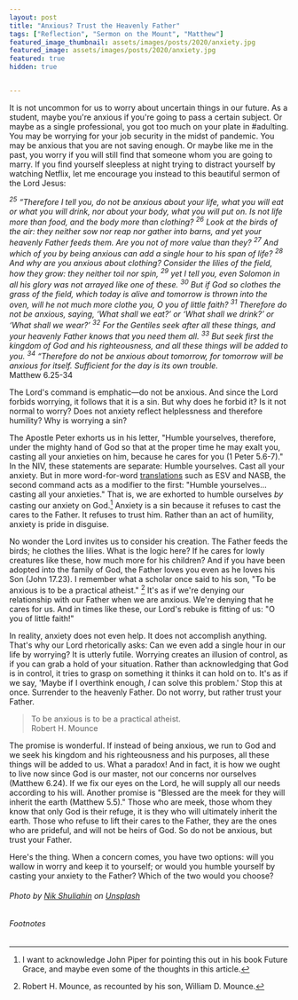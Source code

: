 ```yaml
---
layout: post
title: "Anxious? Trust the Heavenly Father"
tags: ["Reflection", "Sermon on the Mount", "Matthew"]
featured_image_thumbnail: assets/images/posts/2020/anxiety.jpg
featured_image: assets/images/posts/2020/anxiety.jpg
featured: true
hidden: true


---
```


It is not uncommon for us to worry about uncertain things in our future. As a student, maybe you're anxious if you're going to pass a certain subject. Or maybe as a single professional, you got too much on your plate in #adulting. You may be worrying for your job security in the midst of pandemic. You may be anxious that you are not saving enough. Or maybe like me in the past, you worry if you will still find that someone whom you are going to marry. If you find yourself sleepless at night trying to distract yourself by watching Netflix, let me encourage you instead to this beautiful sermon of the Lord Jesus:

*<sup>25</sup> “Therefore I tell you, do not be anxious about your life, what you will eat or what you will drink, nor about your body, what you will put on. Is not life more than food, and the body more than clothing? <sup>26</sup> Look at the birds of the air: they neither sow nor reap nor gather into barns, and yet your heavenly Father feeds them. Are you not of more value than they? <sup>27</sup> And which of you by being anxious can add a single hour to his span of life? <sup>28</sup> And why are you anxious about clothing? Consider the lilies of the field, how they grow: they neither toil nor spin, <sup>29</sup> yet I tell you, even Solomon in all his glory was not arrayed like one of these. <sup>30</sup> But if God so clothes the grass of the field, which today is alive and tomorrow is thrown into the oven, will he not much more clothe you, O you of little faith? <sup>31</sup> Therefore do not be anxious, saying, ‘What shall we eat?’ or ‘What shall we drink?’ or ‘What shall we wear?’ <sup>32</sup> For the Gentiles seek after all these things, and your heavenly Father knows that you need them all. <sup>33</sup> But seek first the kingdom of God and his righteousness, and all these things will be added to you. <sup>34</sup> “Therefore do not be anxious about tomorrow, for tomorrow will be anxious for itself. Sufficient for the day is its own trouble.*<br>Matthew 6.25-34

The Lord's command is emphatic—do not be anxious. And since the Lord forbids worrying, it follows that it is a sin. But why does he forbid it? Is it not normal to worry? Does not anxiety reflect helplessness and therefore humility? Why is worrying a sin?

The Apostle Peter exhorts us in his letter, "Humble yourselves, therefore, under the mighty hand of God so that at the proper time he may exalt you, casting all your anxieties on him, because he cares for you (1 Peter 5.6-7)." In the NIV, these statements are separate: Humble yourselves. Cast all your anxiety. But in more word-for-word [translations](/a-laymans-guide-to-bible-translations) such as ESV and NASB, the second command acts as a modifier to the first: "Humble yourselves... casting all your anxieties." That is, we are exhorted to humble ourselves *by* casting our anxiety on God.[^1] Anxiety is a sin because it refuses to cast the cares to the Father. It refuses to trust him. Rather than an act of humility, anxiety is pride in disguise.

No wonder the Lord invites us to consider his creation. The Father feeds the birds; he clothes the lilies. What is the logic here? If he cares for lowly creatures like these, how much more for his children? And if you have been adopted into the family of God, the Father loves you even as he loves his Son (John 17.23). I remember what a scholar once said to his son, "To be anxious is to be a practical atheist." [^2] It's as if we're denying our relationship with our Father when we are anxious. We're denying that he cares for us. And in times like these, our Lord's rebuke is fitting of us: "O you of little faith!" 

In reality, anxiety does not even help. It does not accomplish anything. That's why our Lord rhetorically asks: Can we even add a single hour in our life by worrying? It is utterly futile. Worrying creates an illusion of control, as if you can grab a hold of your situation. Rather than acknowledging that God is in control, it tries to grasp on something it thinks it can hold on to. It's as if we say, 'Maybe if I overthink enough, *I* can solve this problem.' Stop this at once. Surrender to the heavenly Father. Do not worry, but rather trust your Father.

> To be anxious is to be a practical atheist. <br> Robert H. Mounce

The promise is wonderful. If instead of being anxious, we run to God and we seek his kingdom and his righteousness and his purposes, all these things will be added to us. What a paradox! And in fact, it is how we ought to live now since God is our master, not our concerns nor ourselves (Matthew 6.24). If we fix our eyes on the Lord, he will supply all our needs according to his will. Another promise is "Blessed are the meek for they will inherit the earth (Matthew 5.5)." Those who are meek, those whom they know that only God is their refuge, it is they who will ultimately inherit the earth. Those who refuse to lift their cares to the Father, they are the ones who are prideful, and will not be heirs of God. So do not be anxious, but trust your Father.

Here's the thing. When a concern comes, you have two options: will you wallow in worry and keep it to yourself; or would you humble yourself by casting your anxiety to the Father? Which of the two would you choose?

###### Photo by [Nik Shuliahin](https://unsplash.com/@tjump?utm_source=unsplash&utm_medium=referral&utm_content=creditCopyText) on [Unsplash](https://unsplash.com/s/photos/anxiety?utm_source=unsplash&utm_medium=referral&utm_content=creditCopyText)

###### Footnotes

[^1]: I want to acknowledge John Piper for pointing this out in his book Future Grace, and maybe even some of the thoughts in this article.
[^2]: Robert H. Mounce, as recounted by his son, William D. Mounce.
